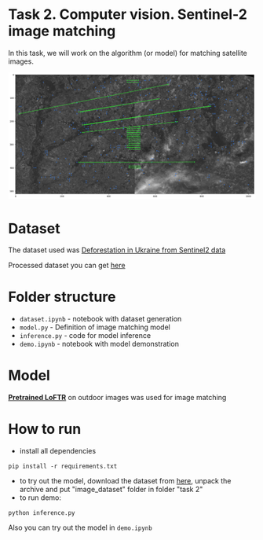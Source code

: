 # Task 2. Computer vision. Sentinel-2 image matching
In this task, we will work on the algorithm (or model) for matching satellite images.

![image demo](static/image_demo.png)

# Dataset
The dataset used was [Deforestation in Ukraine from Sentinel2 data](https://www.kaggle.com/datasets/isaienkov/deforestation-in-ukraine)

Processed dataset you can get [here](https://drive.google.com/file/d/1nD19p2EBqtgutXVKQcNKoVKozkfPBvCx/view?usp=sharing)

# Folder structure
- `dataset.ipynb` - notebook with dataset generation
- `model.py` - Definition of image matching model
- `inference.py` - code for model inference
- `demo.ipynb` - notebook with model demonstration

# Model
[**Pretrained LoFTR**](https://zju3dv.github.io/loftr/) on outdoor images was used for image matching

# How to run
- install all dependencies
```
pip install -r requirements.txt
```
- to try out the model, download the dataset from [here](https://drive.google.com/file/d/1nD19p2EBqtgutXVKQcNKoVKozkfPBvCx/view?usp=sharing), unpack the archive and put "image_dataset" folder in folder "task 2"
- to run demo:
```
python inference.py
```
Also you can try out the model in `demo.ipynb`